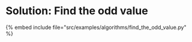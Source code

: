 # Solution: Find the odd value

{% embed include file="src/examples/algorithms/find_the_odd_value.py" %}


